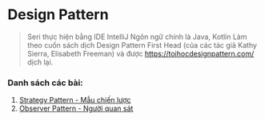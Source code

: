 # Design Pattern
> Seri thực hiện bằng IDE IntelliJ
> Ngôn ngữ chính là Java, Kotlin
> Làm theo cuốn sách dịch Design Pattern First Head (của các tác giả Kathy Sierra, Elisabeth Freeman) và được https://toihocdesignpattern.com/ dịch lại.

### Danh sách các bài:
1. [Strategy Pattern - Mẫu chiến lược](https://github.com/huyhuynh1905/StudyAndShare/tree/master/DesignPattern/StrategyPattern)
2. [Observer Pattern - Người quan sát](https://github.com/huyhuynh1905/StudyAndShare/tree/master/DesignPattern/ObserverPattern)